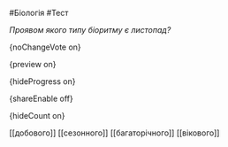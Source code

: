 #Біологія #Тест

*Проявом якого типу біоритму є листопад?*

{noChangeVote on}

{preview on}

{hideProgress on}

{shareEnable off}

{hideCount on}

[[добового]]
[[сезонного]]
[[багаторічного]]
[[вікового]]
